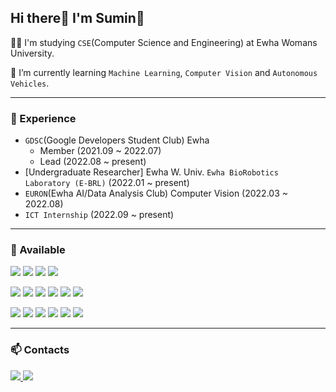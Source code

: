 ## Hi there👋 I'm Sumin🤗

🤸‍♀️ I'm studying `CSE`(Computer Science and Engineering) at Ewha Womans University.

🌱 I’m currently learning `Machine Learning`, `Computer Vision` and `Autonomous Vehicles`.

---

### 🔭 Experience

- `GDSC`(Google Developers Student Club) Ewha 
   - Member (2021.09 ~ 2022.07)
   - Lead (2022.08 ~ present)
- [Undergraduate Researcher] Ewha W. Univ. `Ewha BioRobotics Laboratory (E-BRL)` (2022.01 ~ present)
- `EURON`(Ewha AI/Data Analysis Club) Computer Vision (2022.03 ~ 2022.08)
- `ICT Internship` (2022.09 ~ present)
---

### 💪 Available

<img src="https://img.shields.io/badge/Python-3776AB?style=flat-square&logo=Python&logoColor=white"/> <img src="https://img.shields.io/badge/Java-007396?style=flat-square&logo=Java&logoColor=white"/> <img src="https://img.shields.io/badge/C++-00599C?style=flat-square&logo=C++&logoColor=white"/> <img src="https://img.shields.io/badge/C-A8B9CC?style=flat-square&logo=C&logoColor=white"/>

<img src="https://img.shields.io/badge/Pytorch-EE4C2C?style=flat-square&logo=Pytorch&logoColor=white"/> <img src="https://img.shields.io/badge/TensorFlow-FF6F00?style=flat-square&logo=TensorFlow&logoColor=white"/> <img src="https://img.shields.io/badge/OpenCV-5C3EE8?style=flat-square&logo=OpenCV&logoColor=white"/>
<img src="https://img.shields.io/badge/OpenGL-5586A4?style=flat-square&logo=OpenGL&logoColor=white"/> <img src="https://img.shields.io/badge/Ubuntu-E95420?style=flat-square&logo=Ubuntu&logoColor=white"/> <img src="https://img.shields.io/badge/ROS-22314E?style=flat-square&logo=ROS&logoColor=white"/>

<img src="https://img.shields.io/badge/JavaScript-F7DF1E?style=flat-square&logo=JavaScript&logoColor=white"/> <img src="https://img.shields.io/badge/HTML5-E34F26?style=flat-square&logo=HTML5&logoColor=white"/> <img src="https://img.shields.io/badge/CSS3-1572B6?style=flat-square&logo=CSS3&logoColor=white"/> <img src="https://img.shields.io/badge/React-61DAFB?style=flat-square&logo=React&logoColor=white"/> <img src="https://img.shields.io/badge/GraphQL-E10098?style=flat-square&logo=GraphQL&logoColor=white"/> <img src="https://img.shields.io/badge/MySQL-4479A1?style=flat-square&logo=MySQL&logoColor=white"/>


---

### 📫 Contacts

<a href="minha62@gmain.com" target="_blank"><img src="https://img.shields.io/badge/minha62@ewhain.net-EA4335?style=flat-square&logo=Gmail&logoColor=white"/> <a href="https://velog.io/@bbirong" target="_blank"><img src="https://img.shields.io/badge/Velog-20C997?style=flat-square&logo=Velog&logoColor=white"/>

<!--
**minha62/minha62** is a ✨ _special_ ✨ repository because its `README.md` (this file) appears on your GitHub profile.

Here are some ideas to get you started:

- 🔭 I’m currently working on ...
- 🌱 I’m currently learning ...
- 👯 I’m looking to collaborate on ...
- 🤔 I’m looking for help with ...
- 💬 Ask me about ...
- 📫 How to reach me: ...
- 😄 Pronouns: ...
- ⚡ Fun fact: ...
-->


